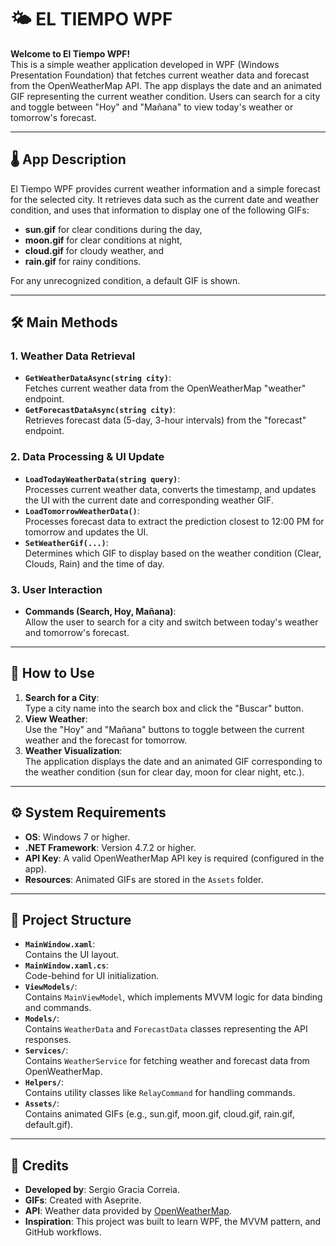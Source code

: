 # 🌤 EL TIEMPO WPF

**Welcome to El Tiempo WPF!**  
This is a simple weather application developed in WPF (Windows Presentation Foundation) that fetches current weather data and forecast from the OpenWeatherMap API. The app displays the date and an animated GIF representing the current weather condition. Users can search for a city and toggle between "Hoy" and "Mañana" to view today's weather or tomorrow's forecast.

---

## 🌡️ App Description  
El Tiempo WPF provides current weather information and a simple forecast for the selected city. It retrieves data such as the current date and weather condition, and uses that information to display one of the following GIFs:  
- **sun.gif** for clear conditions during the day,  
- **moon.gif** for clear conditions at night,  
- **cloud.gif** for cloudy weather, and  
- **rain.gif** for rainy conditions.  

For any unrecognized condition, a default GIF is shown.

---

## 🛠️ Main Methods  
### 1. Weather Data Retrieval  
- **`GetWeatherDataAsync(string city)`**:  
  Fetches current weather data from the OpenWeatherMap "weather" endpoint.  
- **`GetForecastDataAsync(string city)`**:  
  Retrieves forecast data (5-day, 3-hour intervals) from the "forecast" endpoint.

### 2. Data Processing & UI Update  
- **`LoadTodayWeatherData(string query)`**:  
  Processes current weather data, converts the timestamp, and updates the UI with the current date and corresponding weather GIF.  
- **`LoadTomorrowWeatherData()`**:  
  Processes forecast data to extract the prediction closest to 12:00 PM for tomorrow and updates the UI.  
- **`SetWeatherGif(...)`**:  
  Determines which GIF to display based on the weather condition (Clear, Clouds, Rain) and the time of day.

### 3. User Interaction  
- **Commands (Search, Hoy, Mañana)**:  
  Allow the user to search for a city and switch between today's weather and tomorrow's forecast.

---

## 📖 How to Use  
1. **Search for a City**:  
   Type a city name into the search box and click the "Buscar" button.  
2. **View Weather**:  
   Use the "Hoy" and "Mañana" buttons to toggle between the current weather and the forecast for tomorrow.  
3. **Weather Visualization**:  
   The application displays the date and an animated GIF corresponding to the weather condition (sun for clear day, moon for clear night, etc.).

---

## ⚙️ System Requirements  
- **OS**: Windows 7 or higher.  
- **.NET Framework**: Version 4.7.2 or higher.  
- **API Key**: A valid OpenWeatherMap API key is required (configured in the app).  
- **Resources**: Animated GIFs are stored in the `Assets` folder.

---

## 📂 Project Structure  
- **`MainWindow.xaml`**:  
  Contains the UI layout.  
- **`MainWindow.xaml.cs`**:  
  Code-behind for UI initialization.  
- **`ViewModels/`**:  
  Contains `MainViewModel`, which implements MVVM logic for data binding and commands.  
- **`Models/`**:  
  Contains `WeatherData` and `ForecastData` classes representing the API responses.  
- **`Services/`**:  
  Contains `WeatherService` for fetching weather and forecast data from OpenWeatherMap.  
- **`Helpers/`**:  
  Contains utility classes like `RelayCommand` for handling commands.  
- **`Assets/`**:  
  Contains animated GIFs (e.g., sun.gif, moon.gif, cloud.gif, rain.gif, default.gif).

---

## 🎨 Credits  
- **Developed by**: Sergio Gracia Correia.  
- **GIFs**: Created with Aseprite.  
- **API**: Weather data provided by [OpenWeatherMap](https://openweathermap.org/).  
- **Inspiration**: This project was built to learn WPF, the MVVM pattern, and GitHub workflows.
